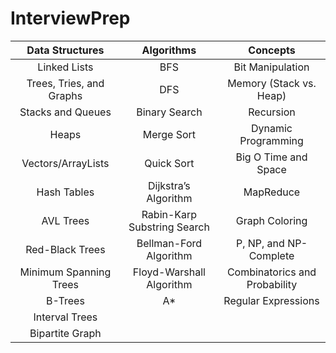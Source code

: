 # InterviewPrep

|      Data Structures     |          Algorithms         |            Concepts           |
|:------------------------:|:---------------------------:|:-----------------------------:|
| Linked Lists             | BFS                         | Bit Manipulation              |
| Trees, Tries, and Graphs | DFS                         | Memory (Stack vs. Heap)       |
| Stacks and Queues        | Binary Search               | Recursion                     |
| Heaps                    | Merge Sort                  | Dynamic Programming           |
| Vectors/ArrayLists       | Quick Sort                  | Big O Time and Space          |
| Hash Tables              | Dijkstra’s Algorithm        | MapReduce                     |
| AVL Trees                | Rabin-Karp Substring Search | Graph Coloring                |
| Red-Black Trees          | Bellman-Ford Algorithm      | P, NP, and NP-Complete        |
| Minimum Spanning Trees   | Floyd-Warshall Algorithm    | Combinatorics and Probability |
| B-Trees                  | A*                          | Regular Expressions           |
| Interval Trees           |                             |                               |
| Bipartite Graph          |                             |                               |